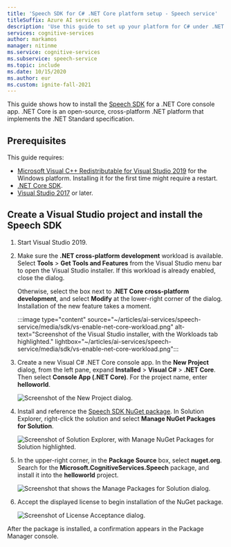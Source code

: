 ```yaml
---
title: 'Speech SDK for C# .NET Core platform setup - Speech service'
titleSuffix: Azure AI services
description: 'Use this guide to set up your platform for C# under .NET Core on Windows or macOS with the Speech SDK.'
services: cognitive-services
author: markamos
manager: nitinme
ms.service: cognitive-services
ms.subservice: speech-service
ms.topic: include
ms.date: 10/15/2020
ms.author: eur
ms.custom: ignite-fall-2021
---
```


This guide shows how to install the [Speech SDK](~/articles/ai-services/speech-service/speech-sdk.md) for a .NET Core console app. .NET Core is an open-source, cross-platform .NET platform that implements the .NET Standard specification.

## Prerequisites

This guide requires:

* [Microsoft Visual C++ Redistributable for Visual Studio 2019](https://support.microsoft.com/topic/the-latest-supported-visual-c-downloads-2647da03-1eea-4433-9aff-95f26a218cc0) for the Windows platform. Installing it for the first time might require a restart.
* [.NET Core SDK](https://dotnet.microsoft.com/download).
* [Visual Studio 2017](https://visualstudio.microsoft.com/downloads/) or later.

## Create a Visual Studio project and install the Speech SDK

1. Start Visual Studio 2019.

1. Make sure the **.NET cross-platform development** workload is available. Select **Tools** > **Get Tools and Features** from the Visual Studio menu bar to open the Visual Studio installer. If this workload is already enabled, close the dialog.   

   Otherwise, select the box next to **.NET Core cross-platform development**, and select **Modify** at the lower-right corner of the dialog. Installation of the new feature takes a moment.
   
   :::image type="content" source="~/articles/ai-services/speech-service/media/sdk/vs-enable-net-core-workload.png" alt-text="Screenshot of the Visual Studio installer, with the Workloads tab highlighted." lightbox="~/articles/ai-services/speech-service/media/sdk/vs-enable-net-core-workload.png":::

1. Create a new Visual C# .NET Core console app. In the **New Project** dialog, from the left pane, expand **Installed** > **Visual C#** > **.NET Core**. Then select **Console App (.NET Core)**. For the project name, enter **helloworld**.

   ![Screenshot of the New Project dialog.](~/articles/ai-services/speech-service/media/sdk/qs-csharp-dotnetcore-windows-01-new-console-app.png "Create Visual C# Console App (.NET Core)")

1. Install and reference the [Speech SDK NuGet package](https://aka.ms/csspeech/nuget). In Solution Explorer, right-click the solution and select **Manage NuGet Packages for Solution**.

   ![Screenshot of Solution Explorer, with Manage NuGet Packages for Solution highlighted.](~/articles/ai-services/speech-service/media/sdk/qs-csharp-dotnetcore-windows-02-manage-nuget-packages.png "Manage NuGet Packages for Solution")

1. In the upper-right corner, in the **Package Source** box, select **nuget.org**. Search for the **Microsoft.CognitiveServices.Speech** package, and install it into the **helloworld** project.

   ![Screenshot that shows the Manage Packages for Solution dialog.](~/articles/ai-services/speech-service/media/sdk/qs-csharp-dotnetcore-windows-03-nuget-install-1.0.0.png "Install NuGet package")

1. Accept the displayed license to begin installation of the NuGet package.

   ![Screenshot of License Acceptance dialog.](~/articles/ai-services/speech-service/media/sdk/qs-csharp-dotnetcore-windows-04-nuget-license.png "Accept the license")

After the package is installed, a confirmation appears in the Package Manager console.
